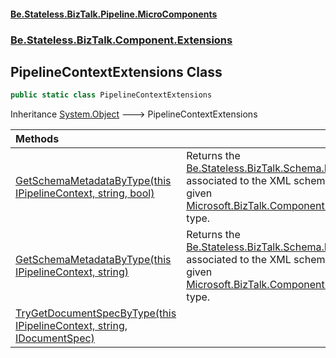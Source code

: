#### [Be.Stateless.BizTalk.Pipeline.MicroComponents](README.md 'README')
### [Be.Stateless.BizTalk.Component.Extensions](Be.Stateless.BizTalk.Component.Extensions.md 'Be.Stateless.BizTalk.Component.Extensions')

## PipelineContextExtensions Class

```csharp
public static class PipelineContextExtensions
```

Inheritance [System.Object](https://docs.microsoft.com/en-us/dotnet/api/System.Object 'System.Object') &#129106; PipelineContextExtensions

| Methods | |
| :--- | :--- |
| [GetSchemaMetadataByType(this IPipelineContext, string, bool)](PipelineContextExtensions.GetSchemaMetadataByType(thisIPipelineContext,string,bool).md 'Be.Stateless.BizTalk.Component.Extensions.PipelineContextExtensions.GetSchemaMetadataByType(this Microsoft.BizTalk.Component.Interop.IPipelineContext, string, bool)') | Returns the [Be.Stateless.BizTalk.Schema.ISchemaMetadata](https://docs.microsoft.com/en-us/dotnet/api/Be.Stateless.BizTalk.Schema.ISchemaMetadata 'Be.Stateless.BizTalk.Schema.ISchemaMetadata') associated to the XML schema of messages of a given [Microsoft.BizTalk.Component.Interop.DocumentSpec](https://docs.microsoft.com/en-us/dotnet/api/Microsoft.BizTalk.Component.Interop.DocumentSpec 'Microsoft.BizTalk.Component.Interop.DocumentSpec') type. |
| [GetSchemaMetadataByType(this IPipelineContext, string)](PipelineContextExtensions.GetSchemaMetadataByType(thisIPipelineContext,string).md 'Be.Stateless.BizTalk.Component.Extensions.PipelineContextExtensions.GetSchemaMetadataByType(this Microsoft.BizTalk.Component.Interop.IPipelineContext, string)') | Returns the [Be.Stateless.BizTalk.Schema.ISchemaMetadata](https://docs.microsoft.com/en-us/dotnet/api/Be.Stateless.BizTalk.Schema.ISchemaMetadata 'Be.Stateless.BizTalk.Schema.ISchemaMetadata') associated to the XML schema of messages of a given [Microsoft.BizTalk.Component.Interop.DocumentSpec](https://docs.microsoft.com/en-us/dotnet/api/Microsoft.BizTalk.Component.Interop.DocumentSpec 'Microsoft.BizTalk.Component.Interop.DocumentSpec') type. |
| [TryGetDocumentSpecByType(this IPipelineContext, string, IDocumentSpec)](PipelineContextExtensions.TryGetDocumentSpecByType(thisIPipelineContext,string,IDocumentSpec).md 'Be.Stateless.BizTalk.Component.Extensions.PipelineContextExtensions.TryGetDocumentSpecByType(this Microsoft.BizTalk.Component.Interop.IPipelineContext, string, Microsoft.BizTalk.Component.Interop.IDocumentSpec)') | |
